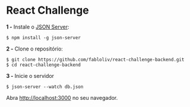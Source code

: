 # React Challenge

**1 -** Instale o [JSON Server](https://github.com/typicode/json-server#getting-started):

```
$ npm install -g json-server
```

**2 -** Clone o repositório:

```
$ git clone https://github.com/fabloliv/react-challenge-backend.git
$ cd react-challenge-backend
```

**3 -** Inicie o servidor

```
$ json-server --watch db.json
```

Abra [http://localhost:3000](http://localhost:3000) no seu navegador.